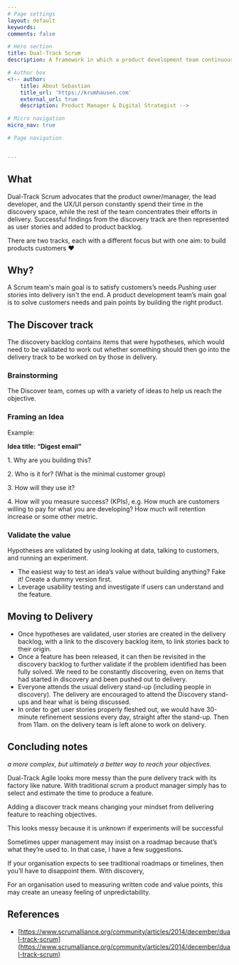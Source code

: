 ```yaml
---
# Page settings
layout: default
keywords:
comments: false

# Hero section
title: Dual-Track Scrum
description: A framework in which a product development team continuously discover what their customers’ needs are, and validates them using evidence and prototypes.

# Author box
<!-- author:
    title: About Sebastian
    title_url: 'https://krumhausen.com'
    external_url: true
    description: Product Manager & Digital Strategist -->

# Micro navigation
micro_nav: true

# Page navigation


---
```

## What
Dual-Track Scrum advocates that the product owner/manager, the lead developer, and the UX/UI person constantly spend their time in the discovery space, while the rest of the team concentrates their efforts in delivery. Successful findings from the discovery track are then represented as user stories and added to product backlog.

There are two tracks, each with a different focus but with one aim: to build products customers ❤️

## Why?
A Scrum team's main goal is to satisfy customers’s needs.Pushing user stories into delivery isn't the end. A product development team’s main goal is to solve customers needs and pain points by building the right product.

## The Discover track
The discovery backlog contains items that were hypotheses, which would need to be validated to work out whether something should then go into the delivery track to be worked on by those in delivery.

### Brainstorming
The Discover team, comes up with a variety of ideas to help us reach the objective.

### Framing an Idea
Example:

<div class="callout callout--info">
    <strong>Idea title: “Digest email”</strong>
    <p>1. Why are you building this?</p>
    <p>2. Who is it for? (What is the minimal customer group)</p>
    <p>3. How will they use it?</p>
    <p>4. How will you measure success? (KPIs), e.g. How much are customers willing to pay for what you are developing? How much will retention increase or some other metric.</p>
</div>

### Validate the value
Hypotheses are validated by using looking at data, talking to customers, and running an experiment.

- The easiest way to test an idea’s value without building anything? Fake it! Create a dummy version first.
- Leverage usability testing and investigate if users can understand and the feature.


## Moving to Delivery
- Once hypotheses are validated, user stories are created in the delivery backlog, with a link to the discovery backlog item, to link stories back to their origin.
-  Once a feature has been released, it can then be revisited in the discovery backlog to further validate if the problem identified has been fully solved. We need to be constantly discovering, even on items that had started in discovery and been pushed out to delivery.
- Everyone attends the usual delivery stand-up (including people in discovery). The delivery are encouraged to attend the Discovery stand-ups and hear what is being discussed.
- In order to get user stories properly fleshed out, we would have 30-minute refinement sessions every day, straight after the stand-up. Then from 11am. on the delivery team is left alone to work on delivery.



## Concluding notes
*a more complex, but ultimately a better way to reach your objectives.*

Dual-Track Agile looks more messy than the pure delivery track with its factory like nature. With traditional scrum a product manager simply has to select and estimate the time to produce a feature.


Adding a discover track means changing your mindset from delivering feature to reaching objectives.

This looks messy because it is unknown if experiments will be successful


Sometimes upper management may insist on a roadmap because that’s what they’re used to. In that case, I have a few suggestions.


If your organisation expects to see traditional roadmaps or timelines, then you’ll have to disappoint them. With discovery,


For an organisation used to measuring written code and value points, this may create an uneasy feeling of unpredictability.




## References
- [https://www.scrumalliance.org/community/articles/2014/december/dual-track-scrum](https://www.scrumalliance.org/community/articles/2014/december/dual-track-scrum)
